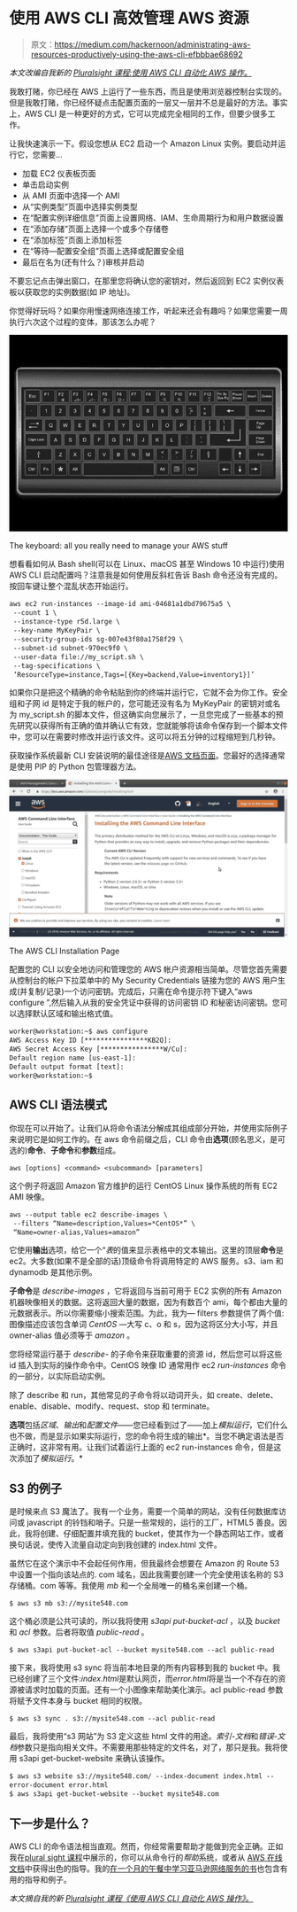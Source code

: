 # 使用 AWS CLI 高效管理 AWS 资源

> 原文：<https://medium.com/hackernoon/administrating-aws-resources-productively-using-the-aws-cli-efbbbae68692>

*本文改编自我新的* [*Pluralsight 课程:使用 AWS CLI 自动化 AWS 操作。*](https://pluralsight.pxf.io/c/1191769/424552/7490?u=https%3A%2F%2Fwww.pluralsight.com%2Fcourses%2Fautomating-aws-operations-aws-cli)

我敢打赌，你已经在 AWS 上运行了一些东西，而且是使用浏览器控制台实现的。但是我敢打赌，你已经怀疑点击配置页面的一层又一层并不总是最好的方法。事实上，AWS CLI 是一种更好的方式，它可以完成完全相同的工作，但要少很多工作。

让我快速演示一下。假设您想从 EC2 启动一个 Amazon Linux 实例。要启动并运行它，您需要…

*   加载 EC2 仪表板页面
*   单击启动实例
*   从 AMI 页面中选择一个 AMI
*   从“实例类型”页面中选择实例类型
*   在“配置实例详细信息”页面上设置网络、IAM、生命周期行为和用户数据设置
*   在“添加存储”页面上选择一个或多个存储卷
*   在“添加标签”页面上添加标签
*   在“等待—配置安全组”页面上选择或配置安全组
*   最后在名为(还有什么？)审核并启动

不要忘记点击弹出窗口，在那里您将确认您的密钥对，然后返回到 EC2 实例仪表板以获取您的实例数据(如 IP 地址)。

你觉得好玩吗？如果你用慢速网络连接工作，听起来还会有趣吗？如果您需要一周执行六次这个过程的变体，那该怎么办呢？

![](img/7b5a414db7f644aaeea39ad3470c0837.png)

The keyboard: all you really need to manage your AWS stuff

想看看如何从 Bash shell(可以在 Linux、macOS 甚至 Windows 10 中运行)使用 AWS CLI 启动配置吗？注意我是如何使用反斜杠告诉 Bash 命令还没有完成的。按回车键让整个混乱状态开始运行。

```
aws ec2 run-instances --image-id ami-04681a1dbd79675a5 \
 --count 1 \
 --instance-type r5d.large \
 --key-name MyKeyPair \
 --security-group-ids sg-007e43f80a1758f29 \
 --subnet-id subnet-970ec9f0 \
 --user-data file://my_script.sh \
 --tag-specifications \
 ‘ResourceType=instance,Tags=[{Key=backend,Value=inventory1}]’
```

如果你只是把这个精确的命令粘贴到你的终端并运行它，它就不会为你工作。安全组和子网 id 是特定于我的帐户的，您可能还没有名为 MyKeyPair 的密钥对或名为 my_script.sh 的脚本文件，但这确实向您展示了，一旦您完成了一些基本的预先研究以获得所有正确的值并确认它有效，您就能够将该命令保存到一个脚本文件中，您可以在需要时修改并运行该文件。这可以将五分钟的过程缩短到几秒钟。

获取操作系统最新 CLI 安装说明的最佳途径是[AWS 文档页面](https://docs.aws.amazon.com/cli/latest/userguide/installing.html)。您最好的选择通常是使用 PIP 的 Python 包管理器方法。

![](img/1ebd7a1d6f54339089b37402e97e6512.png)

The AWS CLI Installation Page

配置您的 CLI 以安全地访问和管理您的 AWS 帐户资源相当简单。尽管您首先需要从控制台的帐户下拉菜单中的 My Security Credentials 链接为您的 AWS 用户生成(并复制/记录)一个访问密钥。完成后，只需在命令提示符下键入“aws configure ”,然后输入从我的安全凭证中获得的访问密钥 ID 和秘密访问密钥。您可以选择默认区域和输出格式值。

```
worker@workstation:~$ aws configure
AWS Access Key ID [****************KB2Q]: 
AWS Secret Access Key [****************W/Cu]: 
Default region name [us-east-1]: 
Default output format [text]: 
worker@workstation:~$
```

## AWS CLI 语法模式

你现在可以开始了。让我们从将命令语法分解成其组成部分开始，并使用实际例子来说明它是如何工作的。在 aws 命令前缀之后，CLI 命令由**选项**(顾名思义，是可选的)**命令**、**子命令**和**参数**组成。

```
aws [options] <command> <subcommand> [parameters]
```

这个例子将返回 Amazon 官方维护的运行 CentOS Linux 操作系统的所有 EC2 AMI 映像。

```
aws --output table ec2 describe-images \
 --filters “Name=description,Values=*CentOS*” \
 “Name=owner-alias,Values=amazon”
```

它使用**输出**选项，给它一个“*表*的值来显示表格中的文本输出。这里的顶层**命令**是 ec2。大多数(如果不是全部的话)顶级命令将调用特定的 AWS 服务。s3、iam 和 dynamodb 是其他示例。

**子命令**是 *describe-images* ，它将返回与当前可用于 EC2 实例的所有 Amazon 机器映像相关的数据。这将返回大量的数据，因为有数百个 ami，每个都由大量的元数据表示。所以你需要缩小搜索范围。为此，我为— filters 参数提供了两个值:图像描述应该包含单词 *CentOS* —大写 c、o 和 s，因为这将区分大小写，并且 owner-alias 值必须等于 *amazon* 。

您将经常运行基于 *describe-* 的子命令来获取重要的资源 id，然后您可以将这些 id 插入到实际的操作命令中。CentOS 映像 ID 通常用作 ec2 *run-instances* 命令的一部分，以实际启动实例。

除了 describe 和 run，其他常见的子命令将以动词开头，如 create、delete、enable、disable、modify、request、stop 和 terminate。

**选项**包括*区域*、*输出*和*配置文件*——您已经看到过了——加上*模拟运行*，它们什么也不做，而是显示如果实际运行，您的命令将生成的输出*。当您不确定语法是否正确时，这非常有用。让我们试着运行上面的 ec2 run-instances 命令，但是这次添加了*模拟运行*。*

## S3 的例子

是时候来点 S3 魔法了。我有一个业务，需要一个简单的网站，没有任何数据库访问或 javascript 的铃铛和哨子。只是一些常规的，运行的工厂，HTML5 善良。因此，我将创建、仔细配置并填充我的 bucket，使其作为一个静态网站工作，或者换句话说，使传入流量自动定向到我创建的 index.html 文件。

虽然它在这个演示中不会起任何作用，但我最终会想要在 Amazon 的 Route 53 中设置一个指向该站点的. com 域名，因此我需要创建一个完全使用该名称的 S3 存储桶。com 等等。我使用 *mb* 和一个全局唯一的桶名来创建一个桶。

```
$ aws s3 mb s3://mysite548.com
```

这个桶必须是公共可读的，所以我将使用 *s3api put-bucket-acl* ，以及 *bucket* 和 *acl* 参数。后者将取值 *public-read* 。

```
$ aws s3api put-bucket-acl --bucket mysite548.com --acl public-read
```

接下来，我将使用 s3 sync 将当前本地目录的所有内容移到我的 bucket 中。我已经创建了三个文件:*index.html*是默认网页，而*error.html*将是当一个不存在的资源被请求时加载的页面。还有一个小图像来帮助美化演示。acl public-read 参数将赋予文件本身与 bucket 相同的权限。

```
$ aws s3 sync . s3://mysite548.com --acl public-read
```

最后，我将使用“s3 网站”为 S3 定义这些 html 文件的用途。*索引-文档*和*错误-文档*参数只是指向相关文件。不需要用那些特定的文件名，对了，那只是我。我将使用 s3api get-bucket-website 来确认该操作。

```
$ aws s3 website s3://mysite548.com/ --index-document index.html --error-document error.html
$ aws s3api get-bucket-website --bucket mysite548.com
```

## 下一步是什么？

AWS CLI 的命令语法相当直观。然而，你经常需要帮助才能做到完全正确。正如我在[plural sight 课程](https://pluralsight.pxf.io/c/1191769/424552/7490?u=https%3A%2F%2Fwww.pluralsight.com%2Fcourses%2Fautomating-aws-operations-aws-cli)中展示的，你可以从命令行的*帮助*系统，或者从 [AWS 在线文档](https://docs.aws.amazon.com/cli/latest/reference/index.html#cli-aws)中获得出色的指导。我的[在一个月的午餐中学习亚马逊网络服务的书](https://www.manning.com/books/learn-amazon-web-services-in-a-month-of-lunches?a_aid=bootstrap-it&amp;a_bid=1c1b5e27)也包含有用的指导和例子。

*本文摘自我的新* [*Pluralsight 课程《使用 AWS CLI 自动化 AWS 操作》。*](https://pluralsight.pxf.io/c/1191769/424552/7490?u=https%3A%2F%2Fwww.pluralsight.com%2Fcourses%2Fautomating-aws-operations-aws-cli)